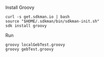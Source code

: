 Install Groovy

    curl -s get.sdkman.io | bash
    source "$HOME/.sdkman/bin/sdkman-init.sh"
    sdk install groovy

Run

    groovy localGebTest.groovy
    groovy gebTest.groovy
